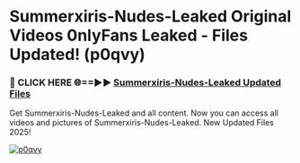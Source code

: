 # Summerxiris-Nudes-Leaked Original Videos 0nlyFans Leaked - Files Updated! (p0qvy)

<h3>🔴 CLICK HERE 🌐==►► <a href="https://tinyurl.com/5h6xmrr3" rel="nofollow">Summerxiris-Nudes-Leaked Updated Files</a></h3>

Get Summerxiris-Nudes-Leaked and all content. Now you can access all videos and pictures of Summerxiris-Nudes-Leaked. New Updated Files 2025!

[![p0qvy](https://i.imgur.com/KVD873Z.gif)](https://tinyurl.com/5h6xmrr3)
